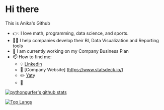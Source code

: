 # Hi there 

This is Anika's Github

- :point_right:: I love math, programming, data science, and sports. 
- :woman_scientist: I help companies develop their BI, Data Visualization and Reporting tools
- :unicorn: I am currently working on my Company Business Plan
- 📫 How to find me: 
  - :bulb: [Linkedin](https://www.linkedin.com/in/anikarosenzuaig/)
  - :briefcase: [Company Website] (https://www.statsdeck.io/)
  - :pencil2: [Yat](https://y.at/%F0%9F%94%AC%F0%9F%92%BB%E2%9A%A1%F0%9F%8D%92/go)y
  - :office:

[![pythongurfer's github stats](https://github-readme-stats.vercel.app/api?username=pythongurfer&count_private=true&show_icons=true&theme=radical&hide_rank=false)](https://github.com/anuraghazra/github-readme-stats)

[![Top Langs](https://github-readme-stats.vercel.app/api/top-langs/?username=pythongurfer)](https://github.com/pythongurfer/github-readme-stats)

